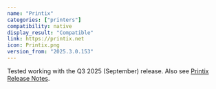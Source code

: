 ```yaml
---
name: "Printix"
categories: ["printers"]
compatibility: native
display_result: "Compatible"
link: https://printix.net
icon: Printix.png
version_from: "2025.3.0.153"
---
```

Tested working with the Q3 2025 (September) release. Also see [Printix Release Notes](https://docshield.tungstenautomation.com/Printix/en_US/relnotes/2025.3/Printix_releasenotes/c_whatsnew.html).
